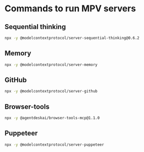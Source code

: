 # Commands to run MPV servers
## Sequential thinking

```bash
npx -y @modelcontextprotocol/server-sequential-thinking@0.6.2
```

## Memory
```bash
npx -y @modelcontextprotocol/server-memory
```

## GitHub
```bash
npx -y @modelcontextprotocol/server-github
```

## Browser-tools
```bash
npx -y @agentdeskai/browser-tools-mcp@1.1.0
```

## Puppeteer
```bash
npx -y @modelcontextprotocol/server-puppeteer
```
